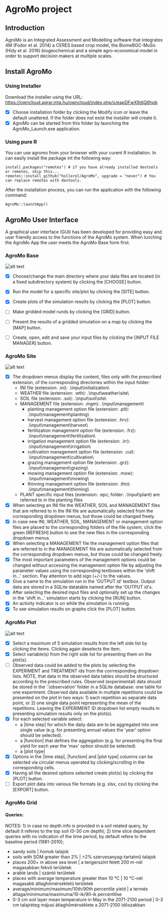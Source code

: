 # AgroMo project

## Introduction

AgroMo is an Integrated Assessment and Modelling software that integrates 4M (Fodor et al. 2014) a CERES based crop model, the BiomeBGC-MuSo (Hidy et al. 2016) biogeochemical and a simple agro-economical model in order to support decision makers at multiple scales.

## Install AgroMo

### Using Installer

Download the installer using the URL: https://owncloud.agrar.mta.hu/owncloud/index.php/s/eapDFwX9djQ6hpb
- [x] Choose installation folder by clicking the Modify icon or leave the default unaltered. If the folder does not exist the installer will create it.
- [x] AgroMo can be started from this folder by launching the AgroMo_Launch.exe application.

### Using pure R

You can use agromo from your browser with your curent R installation. In can easily install the package int the following way:
```{r}
install.packages("remotes") # if you have already installed devtools or remotes, skip this...
remotes::install_github("hollorol/AgroMo", upgrade = "never") # You can replace remotes with devtools.
```
After the installation process, you can run the application with the following command:

```{r}
AgroMo::launchApp()
```

## AgroMo User Interface

A graphical user interface (GUI) has been developed for providing easy and user friendly access to the functions of the AgroMo system. When lunching the AgroMo App the user meets the AgroMo Base form first.

### AgroMo Base

![alt text](img/base_gui.png "AgroMo Base")

- [x] Choose/change the main directory where your data files are located (in a fixed subdirectory system) by clicking the [CHOOSE] button.
- [x] Run the model for a specific site/plot by clicking the [SITE] button.
- [x] Create plots of the simulation results by clicking the [PLOT] button.
- [ ] Make gridded model runds by clicking the [GRID] button.
- [ ] Present the results of a gridded simulation on a map by clicking the [MAP] button.
- [ ] Create, open, edit and save your input files by clicking the [INPUT FILE MANAGER] button.


### AgroMo Site

![alt text](img/site_gui.png "AgroMo Site")
- [x] The dropdown menus display the content, files only with the prescribed extension, of the corresponding directories within the input folder:
  - INI file (extension: .ini): .\input\initialization\
  - WEATHER file (extension: .wth): .\input\weather\site\
  - SOIL file (extension: .soi): .\input\soil\site\
  - MANAGEMENT file (extension: .mgm): .\input\management\
     - planting management option file (extension: .plt): .\input\management\planting\
     - harvest management option file (extension: .hrv): .\input\management\harvest\
     - fertilization management option file (extension: .frz): .\input\management\fertilization\
     - irrigation management option file (extension: .irr): .\input\management\irrigation\
     - cultivation management option file (extension: .cul): .\input\management\cultivation\
     - grazing management option file (extension: .grz): .\input\management\grazing\
     - mowing management option file (extension: .mow): .\input\management\mowing\
     - thinning management option file (extension: .thn): .\input\management\thinning\
  - PLANT specific input files (extension: .epc; folder: .\input\plant\) are referred to in the planting files
- [x] When selecting an INI file the WEATHER, SOIL and MANAGEMENT files that are referred to in the INI file are automatically selected from the corresponding dropdown menus, but those could be changed freely.
- [x] In case new INI, WEATHER, SOIL, MANAGEMENT or management option files are placed to the corresponding folders of the file system, click the green [REFRESH] button to see the new files in the corresponding dropdown menus.
- [x] When selecting a MANAGEMENT file the management option files that are referred to in the MANAGEMENT file are automatically selected from the corresponding dropdown menus, but those could be changed freely.
- [x] The most important parameters of the management options could be changed without accessing the management option file by adjusting the parameter values using the corresponding textboxes within the 'shift in...' section. Pay attention to add sign (+/-) to the values.
- [x] Give a name to the simulation run in the 'OUTPUT id' textbox. Output data are stored in a SQLite datatable named after the 'OUTPUT id's.
- [x] After selecting the desired input files and optionally set up the changes in the 'shift in...' simulation starts by clicking the [RUN] button.
- [x] An activity indicator is on while the simulation is running. 
- [x] To see simulation results on graphs click the [PLOT] button.

### AgroMo Plot

![alt text](img/plot_gui.png "AgroMo Plot")
- [x] Select a maximum of 5 simulation results from the left side list by clicking the items. Clicking again deselects the item.
- [x] Select variable(s) from the right side list for presenting them on the plot(s).
- [ ] Observed data could be added to the plots by selecting the EXPERIMENT and TREATMENT ids from the corrresponding dropdown lists. NOTE, that data in the observed data tables should be structured according to the prescribed rules. Observed (experimental) data should be stored in the '.\observation\' folder in a SQLite database: one table for one experiment. Observed data available in multiple repetitions could be presented on the plot in two ways: 1) each repetition as separate data point, or 2) one single data point representing the mean of the repetitions. Leaving the EXPERIMENT ID dropdown list empty results in presenting simulation results only on the plot(s).
- [x] For each selected variable select:
  - a |time step| for which the daily data are to be aggregated into one single value (e.g. for presenting annual values the 'year' option should be selected).
  - a |function| that defines the aggregation (e.g. for presenting the final yield for each year the 'max' option should be selected)
  - a |plot type| 
- [x] Options in the |time step|, |function| and |plot type| columns can be selected via circular menus operated by clicking/scrolling in the corresponding cells.
- [x] Having all the desired options selected create plot(s) by clicking the [PLOT] button.
- [ ] Export plot data into various file formats (e.g. xlsx, csv) by clicking the [EXPORT] button.

### AgroMo Grid

#### Queries:
NOTES: 1) in case no depth info is provided in a soil related query, by default it referes to the top soil (0-30 cm depth); 2) time slice dependent queries with no indication of the time period, by default refere to the baseline period (1981-2010); 
- sandy soils | homok talajok
- soils with SOM greater than 2% | >2% szervesanyag-tartalmű talajok
- places 200+ m above sea level | a tengerszint felett 200 m-nél magasabban fekvő területek
- arable lands | szántó területek
- places with average temperature greater then 10 °C | 10 °C-nél magasabb átlaghőmérsékletű területek
- average/minimum/maximum/10th/90th percentile yield | a termés átlaga/minimuma/maximuma/10-ik/90-ik percentilise
- 0-3 cm soil layer mean temperature in May in the 2071-2100 period | 0-3 cm talajréteg májusi átlaghőmérséklete a 2071-2100 időszakban


  
